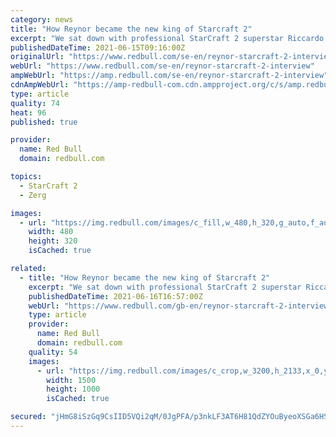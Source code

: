 ```yaml
---
category: news
title: "How Reynor became the new king of Starcraft 2"
excerpt: "We sat down with professional StarCraft 2 superstar Riccardo ‘Reynor’ Romiti to discuss how he became one of the world's elite players."
publishedDateTime: 2021-06-15T09:16:00Z
originalUrl: "https://www.redbull.com/se-en/reynor-starcraft-2-interview"
webUrl: "https://www.redbull.com/se-en/reynor-starcraft-2-interview"
ampWebUrl: "https://amp.redbull.com/se-en/reynor-starcraft-2-interview"
cdnAmpWebUrl: "https://amp-redbull-com.cdn.ampproject.org/c/s/amp.redbull.com/se-en/reynor-starcraft-2-interview"
type: article
quality: 74
heat: 96
published: true

provider:
  name: Red Bull
  domain: redbull.com

topics:
  - StarCraft 2
  - Zerg

images:
  - url: "https://img.redbull.com/images/c_fill,w_480,h_320,g_auto,f_auto,q_auto/redbullcom/2021/6/14/du7ng5zkogwqqv7uxw3n/reynor-interview"
    width: 480
    height: 320
    isCached: true

related:
  - title: "How Reynor became the new king of Starcraft 2"
    excerpt: "We sat down with professional StarCraft 2 superstar Riccardo ‘Reynor’ Romiti to discuss how he became one of the world's elite players. Riccardo ‘Reynor’ Romiti is one of the best Zerg ..."
    publishedDateTime: 2021-06-16T16:57:00Z
    webUrl: "https://www.redbull.com/gb-en/reynor-starcraft-2-interview"
    type: article
    provider:
      name: Red Bull
      domain: redbull.com
    quality: 54
    images:
      - url: "https://img.redbull.com/images/c_crop,w_3200,h_2133,x_0,y_0,f_auto,q_auto/c_scale,w_1500/redbullcom/2021/6/14/du7ng5zkogwqqv7uxw3n/reynor-interview"
        width: 1500
        height: 1000
        isCached: true

secured: "jHmG8iSzGq9CsIID5VQi2qM/0JgPFA/p3nkLF3AT6H81QdZYOuByeoXSGa6HSQ7yH+pxNny4N+debYSJchFYBgj2Nq1oMydXMhndOdItdaw6OcNXpq/uWS6jc3XHE13+xDgmC1i5FgttGVoz2Aw1PVOryk78QcWY/M/QOrTKRpF/qdvDcQKS7wSwwGeG7RaW2U+PfJthbBM4wrAvvvUNxquU0HjuTLB3eCvYikRGx/oJGImZcdHhC7YRBS6NSOZUsnB1wOOR4oBX0akPPMcHe4ZgFRvHQwGiV2HFdGgel8pxyq5JcUc+j2tS+ZVA8TEQencp8KHwbVmAglAlD/KpQKqCnxpuNB4BbHRwZP1mCqA=;W2OTyf79ufi6OPkwz90p2g=="
---
```


